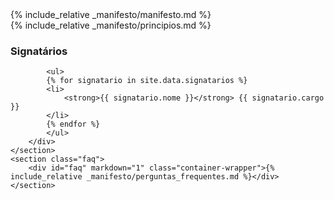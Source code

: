 <main class="manifest">
    <section class="manifest__introduction">
        <div class="container-wrapper">
            <div id="manifesto" markdown="1" class="manifest__definition">{% include_relative _manifesto/manifesto.md %}</div>
        </div>
    </section>
    <section class="manifest__principles">
        <div id="principios" markdown="1" class="container-wrapper">{% include_relative _manifesto/principios.md %}</div>
    </section>
    <section class="manifest__assigners">
        <div id="signatarios" class="container-wrapper">
            <h3>Signatários</h3>
        
            <ul>
            {% for signatario in site.data.signatarios %}
            <li>
                <strong>{{ signatario.nome }}</strong> {{ signatario.cargo }}
            </li>
            {% endfor %}
            </ul>
        </div>
    </section>
    <section class="faq">
        <div id="faq" markdown="1" class="container-wrapper">{% include_relative _manifesto/perguntas_frequentes.md %}</div>
    </section>
</main>